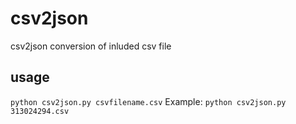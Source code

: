 # csv2json
csv2json conversion of inluded csv file

## usage
`python csv2json.py csvfilename.csv`
Example: `python csv2json.py 313024294.csv`
